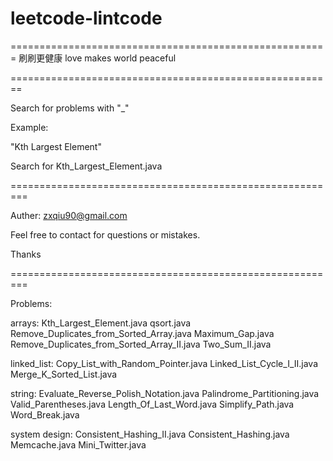 # leetcode-lintcode
=======================================================
刷刷更健康
love makes world peaceful

========================================================

Search for problems with "_"

Example:

"Kth Largest Element"

Search for Kth_Largest_Element.java



=========================================================

Auther: zxqiu90@gmail.com

Feel free to contact for questions or mistakes.

Thanks


=========================================================

Problems:

arrays:
Kth_Largest_Element.java
qsort.java
Remove_Duplicates_from_Sorted_Array.java
Maximum_Gap.java
Remove_Duplicates_from_Sorted_Array_II.java
Two_Sum_II.java


linked_list:
Copy_List_with_Random_Pointer.java
Linked_List_Cycle_I_II.java
Merge_K_Sorted_List.java


string:
Evaluate_Reverse_Polish_Notation.java
Palindrome_Partitioning.java
Valid_Parentheses.java
Length_Of_Last_Word.java
Simplify_Path.java
Word_Break.java


system design:
Consistent_Hashing_II.java
Consistent_Hashing.java
Memcache.java
Mini_Twitter.java
